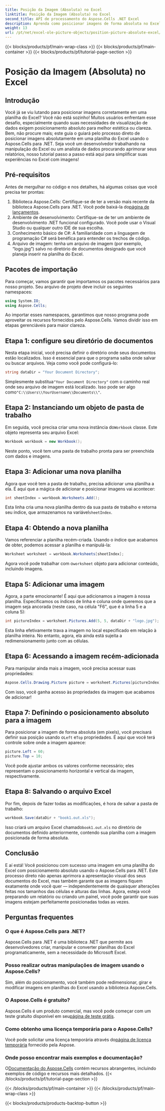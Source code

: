 ```yaml
---
title: Posição da Imagem (Absoluta) no Excel
linktitle: Posição da Imagem (Absoluta) no Excel
second_title: API de processamento do Aspose.Cells .NET Excel
description: Aprenda como posicionar imagens de forma absoluta no Excel usando o Aspose.Cells para .NET com este tutorial passo a passo abrangente.
weight: 13
url: /pt/net/excel-ole-picture-objects/position-picture-absolute-excel/
---
```


{{< blocks/products/pf/main-wrap-class >}}
{{< blocks/products/pf/main-container >}}
{{< blocks/products/pf/tutorial-page-section >}}

# Posição da Imagem (Absoluta) no Excel

## Introdução
Você já se viu lutando para posicionar imagens corretamente em uma planilha do Excel? Você não está sozinho! Muitos usuários enfrentam esse desafio, especialmente quando suas necessidades de visualização de dados exigem posicionamento absoluto para melhor estética ou clareza. Bem, não procure mais; este guia o guiará pelo processo direto de posicionar imagens absolutamente em uma planilha do Excel usando o Aspose.Cells para .NET. Seja você um desenvolvedor trabalhando na manipulação do Excel ou um analista de dados procurando aprimorar seus relatórios, nosso tutorial passo a passo está aqui para simplificar suas experiências no Excel com imagens!
## Pré-requisitos
Antes de mergulhar no código e nos detalhes, há algumas coisas que você precisa ter prontas:
1.  Biblioteca Aspose.Cells: Certifique-se de ter a versão mais recente da biblioteca Aspose.Cells para .NET. Você pode baixá-la do[página de lançamentos](https://releases.aspose.com/cells/net/).
2. Ambiente de desenvolvimento: Certifique-se de ter um ambiente de desenvolvimento .NET funcional configurado. Você pode usar o Visual Studio ou qualquer outro IDE de sua escolha.
3. Conhecimento básico de C#: A familiaridade com a linguagem de programação C# será benéfica para entender os trechos de código.
4. Arquivo de imagem: tenha um arquivo de imagem (por exemplo, “logo.jpg”) salvo no diretório de documentos designado que você planeja inserir na planilha do Excel.

## Pacotes de importação
Para começar, vamos garantir que importamos os pacotes necessários para nosso projeto. Seu arquivo de projeto deve incluir os seguintes namespaces:
```csharp
using System.IO;
using Aspose.Cells;
```
Ao importar esses namespaces, garantimos que nosso programa pode aproveitar os recursos fornecidos pelo Aspose.Cells.
Vamos dividir isso em etapas gerenciáveis para maior clareza.
## Etapa 1: configure seu diretório de documentos
Nesta etapa inicial, você precisa definir o diretório onde seus documentos estão localizados. Isso é essencial para que o programa saiba onde salvar ou buscar arquivos. Veja como você pode configurá-lo:
```csharp
string dataDir = "Your Document Directory";
```
 Simplesmente substitua`"Your Document Directory"` com o caminho real onde seu arquivo de imagem está localizado. Isso pode ser algo como`"C:\\Users\\YourUsername\\Documents\\"`.
## Etapa 2: Instanciando um objeto de pasta de trabalho
 Em seguida, você precisa criar uma nova instância do`Workbook` classe. Este objeto representa seu arquivo Excel:
```csharp
Workbook workbook = new Workbook();
```
Neste ponto, você tem uma pasta de trabalho pronta para ser preenchida com dados e imagens.
## Etapa 3: Adicionar uma nova planilha
Agora que você tem a pasta de trabalho, precisa adicionar uma planilha a ela. É aqui que a mágica de adicionar e posicionar imagens vai acontecer:
```csharp
int sheetIndex = workbook.Worksheets.Add();
```
 Esta linha cria uma nova planilha dentro da sua pasta de trabalho e retorna seu índice, que armazenamos na variável`sheetIndex`.
## Etapa 4: Obtendo a nova planilha
Vamos referenciar a planilha recém-criada. Usando o índice que acabamos de obter, podemos acessar a planilha e manipulá-la:
```csharp
Worksheet worksheet = workbook.Worksheets[sheetIndex];
```
 Agora você pode trabalhar com o`worksheet` objeto para adicionar conteúdo, incluindo imagens.
## Etapa 5: Adicionar uma imagem
Agora, a parte emocionante! É aqui que adicionamos a imagem à nossa planilha. Especificamos os índices de linha e coluna onde queremos que a imagem seja ancorada (neste caso, na célula "F6", que é a linha 5 e a coluna 5):
```csharp
int pictureIndex = worksheet.Pictures.Add(5, 5, dataDir + "logo.jpg");
```
Esta linha efetivamente trava a imagem no local especificado em relação à planilha inteira. No entanto, agora, ela ainda está sujeita a redimensionamento junto com as células.
## Etapa 6: Acessando a imagem recém-adicionada
Para manipular ainda mais a imagem, você precisa acessar suas propriedades:
```csharp
Aspose.Cells.Drawing.Picture picture = worksheet.Pictures[pictureIndex];
```
Com isso, você ganha acesso às propriedades da imagem que acabamos de adicionar!
## Etapa 7: Definindo o posicionamento absoluto para a imagem
 Para posicionar a imagem de forma absoluta (em pixels), você precisará definir sua posição usando o`Left` e`Top` propriedades. É aqui que você terá controle sobre onde a imagem aparece:
```csharp
picture.Left = 60;
picture.Top = 10;
```
Você pode ajustar ambos os valores conforme necessário; eles representam o posicionamento horizontal e vertical da imagem, respectivamente.
## Etapa 8: Salvando o arquivo Excel
Por fim, depois de fazer todas as modificações, é hora de salvar a pasta de trabalho:
```csharp
workbook.Save(dataDir + "book1.out.xls");
```
 Isso criará um arquivo Excel chamado`book1.out.xls` no diretório de documentos definido anteriormente, contendo sua planilha com a imagem posicionada de forma absoluta.

## Conclusão
E aí está! Você posicionou com sucesso uma imagem em uma planilha do Excel com posicionamento absoluto usando o Aspose.Cells para .NET. Este processo direto não apenas aprimora a apresentação visual dos seus documentos do Excel, mas também garante que as imagens fiquem exatamente onde você quer — independentemente de quaisquer alterações feitas nos tamanhos das células e alturas das linhas. Agora, esteja você preparando um relatório ou criando um painel, você pode garantir que suas imagens estejam perfeitamente posicionadas todas as vezes.
## Perguntas frequentes
### O que é Aspose.Cells para .NET?
Aspose.Cells para .NET é uma biblioteca .NET que permite aos desenvolvedores criar, manipular e converter planilhas do Excel programaticamente, sem a necessidade do Microsoft Excel.
### Posso realizar outras manipulações de imagem usando o Aspose.Cells?
Sim, além do posicionamento, você também pode redimensionar, girar e modificar imagens em planilhas do Excel usando a biblioteca Aspose.Cells.
### O Aspose.Cells é gratuito?
 Aspose.Cells é um produto comercial, mas você pode começar com um teste gratuito disponível em seu[página de teste grátis](https://releases.aspose.com/).
### Como obtenho uma licença temporária para o Aspose.Cells?
 Você pode solicitar uma licença temporária através do[página de licença temporária](https://purchase.aspose.com/temporary-license/) fornecido pela Aspose.
### Onde posso encontrar mais exemplos e documentação?
 O[Documentação do Aspose.Cells](https://reference.aspose.com/cells/net/) contém recursos abrangentes, incluindo exemplos de código e recursos mais detalhados.
{{< /blocks/products/pf/tutorial-page-section >}}

{{< /blocks/products/pf/main-container >}}
{{< /blocks/products/pf/main-wrap-class >}}

{{< blocks/products/products-backtop-button >}}
